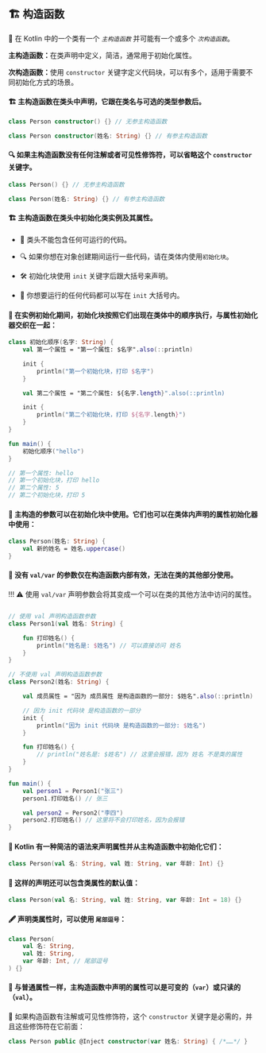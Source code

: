 ## 🏗️ 构造函数

🔧 在 Kotlin 中的一个类有一个 *`主构造函数`* 并可能有一个或多个 *`次构造函数`*。

<b>主构造函数：</b>在类声明中定义，简洁，通常用于初始化属性。

<b>次构造函数：</b>使用 `constructor` 关键字定义代码块，可以有多个，适用于需要不同初始化方式的场景。

#### 🏗️ 主构造函数在类头中声明，它跟在类名与可选的类型参数后。

```kotlin
class Person constructor() {} // 无参主构造函数

class Person constructor(姓名: String) {} // 有参主构造函数
```

#### 🔍 如果主构造函数没有任何注解或者可见性修饰符，可以省略这个 `constructor` 关键字。

```kotlin
class Person() {} // 无参主构造函数

class Person(姓名: String) {} // 有参主构造函数
```

#### 🏗️ 主构造函数在类头中初始化类实例及其属性。

* 🚫 类头不能包含任何可运行的代码。

* 🔍 如果你想在对象创建期间运行一些代码，请在类体内使用`初始化块`。

* 🛠️ 初始化块使用 `init` 关键字后跟大括号来声明。

* 📝 你想要运行的任何代码都可以写在 `init` 大括号内。

#### 🔁 在实例初始化期间，初始化块按照它们出现在类体中的顺序执行，与属性初始化器交织在一起：

```kotlin
class 初始化顺序(名字: String) {
    val 第一个属性 = "第一个属性: $名字".also(::println)

    init {
        println("第一个初始化块，打印 $名字")
    }

    val 第二个属性 = "第二个属性: ${名字.length}".also(::println)

    init {
        println("第二个初始化块，打印 ${名字.length}")
    }
}

fun main() {
    初始化顺序("hello")
}

// 第一个属性: hello
// 第一个初始化块，打印 hello
// 第二个属性: 5
// 第二个初始化块，打印 5
```

#### 🔧 主构造的参数可以在初始化块中使用。它们也可以在类体内声明的属性初始化器中使用：

```kotlin
class Person(姓名: String) {
    val 新的姓名 = 姓名.uppercase()
}
```


#### 🔑 没有 `val/var` 的参数仅在构造函数内部有效，无法在类的其他部分使用。

!!! ⚠️ 使用 `val/var` 声明参数会将其变成一个可以在类的其他方法中访问的属性。

```kotlin

// 使用 val 声明构造函数参数
class Person1(val 姓名: String) {

    fun 打印姓名() {
        println("姓名是: $姓名") // 可以直接访问 姓名
    }
}

// 不使用 val 声明构造函数参数
class Person2(姓名: String) {

    val 成员属性 = "因为 成员属性 是构造函数的一部分: $姓名".also(::println)

    // 因为 init 代码块 是构造函数的一部分
    init {
        println("因为 init 代码块 是构造函数的一部分: $姓名")
    }

    fun 打印姓名() {
        // println("姓名是: $姓名") // 这里会报错，因为 姓名 不是类的属性
    }
}

fun main() {
    val person1 = Person1("张三")
    person1.打印姓名() // 张三

    val person2 = Person2("李四")
    person2.打印姓名() // 这里将不会打印姓名，因为会报错
}
```


#### 🚀 Kotlin 有一种简洁的语法来声明属性并从主构造函数中初始化它们：

```kotlin
class Person(val 名: String, val 姓: String, var 年龄: Int) {}
```

#### 🌟 这样的声明还可以包含类属性的默认值：

```kotlin
class Person(val 名: String, val 姓: String, var 年龄: Int = 18) {}
```

#### 🖋️ 声明类属性时，可以使用 `尾部逗号`：

```kotlin
class Person(
    val 名: String,
    val 姓: String,
    var 年龄: Int, // 尾部逗号
) {}
```

#### 🔄 与普通属性一样，主构造函数中声明的属性可以是可变的（`var`）或只读的（`val`）。

🔑 如果构造函数有注解或可见性修饰符，这个 `constructor` 关键字是必需的，并且这些修饰符在它前面：

```kotlin
class Person public @Inject constructor(var 姓名: String) { /*……*/ }
```
